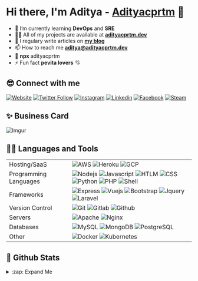 # Hi there, I'm Aditya - [Adityacprtm][website] 👋

- 🌱 I’m currently learning **DevOps** and **SRE**
- 👨‍💻 All of my projects are available at **[adityacprtm.dev](https://adityacprtm.dev)**
- 📝 I regulary write articles on **[my blog](https://adityacprtm.dev/blog)**
- 📫 How to reach me **aditya@adityacprtm.dev**
- 👻 **npx** adityacprtm
- ⚡ Fun fact **pevita lovers** 💘

## 😎 Connect with me

[![Website](https://img.shields.io/website?label=Adityacprtm.dev&style=for-the-badge&url=https%3A%2F%2Fadityacprtm.dev)](https://adityacprtm.dev)
[![Twitter Follow](https://img.shields.io/badge/twitter-%231DA1F2.svg?&style=for-the-badge&logo=twitter&logoColor=white)][twitter]
[![Instagram](https://img.shields.io/badge/instagram-%23E4405F.svg?&style=for-the-badge&logo=instagram&logoColor=white)][instagram]
[![Linkedin](https://img.shields.io/badge/linkedin-%230077B5.svg?&style=for-the-badge&logo=linkedin&logoColor=white)][linkedin]
[![Facebook](https://img.shields.io/badge/facebook-%231877F2.svg?&style=for-the-badge&logo=facebook&logoColor=white)][facebook]
[![Steam](https://img.shields.io/badge/Steam-%23000000.svg?&style=for-the-badge&logo=steam&logoColor=white)][steam]

## ✨ Business Card

![Imgur](https://i.imgur.com/SC6Rt8F.jpg)

## 👨‍💻 Languages and Tools

|                       |                                                                                                                                                                                                                                                                                                                                                                                                                                                                                                                                                                                                                                                                                                                                                                                                                          |
| --------------------- | ------------------------------------------------------------------------------------------------------------------------------------------------------------------------------------------------------------------------------------------------------------------------------------------------------------------------------------------------------------------------------------------------------------------------------------------------------------------------------------------------------------------------------------------------------------------------------------------------------------------------------------------------------------------------------------------------------------------------------------------------------------------------------------------------------------------------ |
| Hosting/SaaS          | ![AWS](https://img.shields.io/badge/AWS%20-%23FF9900.svg?&style=for-the-badge&logo=amazon-aws&logoColor=white) ![Heroku](https://img.shields.io/badge/heroku%20-%23430098.svg?&style=for-the-badge&logo=heroku&logoColor=white) ![GCP](https://img.shields.io/badge/Google%20Cloud%20-%234285F4.svg?&style=for-the-badge&logo=google-cloud&logoColor=white)                                                                                                                                                                                                                                                                                                                                                                                                                                                              |
| Programming Languages | ![Nodejs](https://img.shields.io/badge/node.js%20-%2343853D.svg?&style=for-the-badge&logo=node.js&logoColor=white) ![Javascript](https://img.shields.io/badge/javascript%20-%23323330.svg?&style=for-the-badge&logo=javascript&logoColor=%23F7DF1E) ![HTLM](https://img.shields.io/badge/html5%20-%23E34F26.svg?&style=for-the-badge&logo=html5&logoColor=white) ![CSS](https://img.shields.io/badge/css3%20-%231572B6.svg?&style=for-the-badge&logo=css3&logoColor=white) ![Python](https://img.shields.io/badge/python%20-%2314354C.svg?&style=for-the-badge&logo=python&logoColor=white) ![PHP](https://img.shields.io/badge/php-%23777BB4.svg?&style=for-the-badge&logo=php&logoColor=white) ![Shell](https://img.shields.io/badge/shell_script%20-%23121011.svg?&style=for-the-badge&logo=gnu-bash&logoColor=white) |
| Frameworks            | ![Express](https://img.shields.io/badge/express.js%20-%23404d59.svg?&style=for-the-badge) ![Vuejs](https://img.shields.io/badge/vuejs%20-%2335495e.svg?&style=for-the-badge&logo=vue.js&logoColor=%234FC08D) ![Bootstrap](https://img.shields.io/badge/bootstrap%20-%23563D7C.svg?&style=for-the-badge&logo=bootstrap&logoColor=white) ![Jquery](https://img.shields.io/badge/jquery%20-%230769AD.svg?&style=for-the-badge&logo=jquery&logoColor=white) ![Laravel](https://img.shields.io/badge/laravel%20-%23FF2D20.svg?&style=for-the-badge&logo=laravel&logoColor=white)                                                                                                                                                                                                                                              |
| Version Control       | ![Git](https://img.shields.io/badge/git%20-%23F05033.svg?&style=for-the-badge&logo=git&logoColor=white) ![Gitlab](https://img.shields.io/badge/gitlab%20-%23181717.svg?&style=for-the-badge&logo=gitlab&logoColor=white) ![Github](https://img.shields.io/badge/github%20-%23121011.svg?&style=for-the-badge&logo=github&logoColor=white)                                                                                                                                                                                                                                                                                                                                                                                                                                                                                |
| Servers               | ![Apache](https://img.shields.io/badge/apache%20-%23D42029.svg?&style=for-the-badge&logo=apache&logoColor=white) ![Nginx](https://img.shields.io/badge/nginx%20-%23009639.svg?&style=for-the-badge&logo=nginx&logoColor=white)                                                                                                                                                                                                                                                                                                                                                                                                                                                                                                                                                                                           |
| Databases             | ![MySQL](https://img.shields.io/badge/mysql-%2300f.svg?&style=for-the-badge&logo=mysql&logoColor=white) ![MongoDB](https://img.shields.io/badge/MongoDB-%234ea94b.svg?&style=for-the-badge&logo=mongodb&logoColor=white) ![PostgreSQL](https://img.shields.io/badge/PostgreSQL-316192?style=for-the-badge&logo=postgresql&logoColor=white)                                                                                                                                                                                                                                                                                                                                                                                                                                                                               |
| Other                 | ![Docker](https://img.shields.io/badge/docker%20-%230db7ed.svg?&style=for-the-badge&logo=docker&logoColor=white) ![Kubernetes](https://img.shields.io/badge/kubernetes%20-%23326ce5.svg?&style=for-the-badge&logo=kubernetes&logoColor=white)                                                                                                                                                                                                                                                                                                                                                                                                                                                                                                                                                                            |

## 🚀 Github Stats

<details>
  <summary> :zap: Expand Me</summary>

![Adityacprtm's github stats](https://github-readme-stats.vercel.app/api?username=adityacprtm&show_icons=true&hide_border=true&hide=contribs,prs&theme=dark "Adityacprtm's github stats")

<!--START_SECTION:waka-->
![Lines of code](https://img.shields.io/badge/From%20Hello%20World%20I%27ve%20Written-5.8%20million%20lines%20of%20code-blue)

**🐱 My Github Data** 

> 🏆 137 Contributions in the Year 2021
 > 
> 📦 410.8 kB Used in Github's Storage 
 > 
> 💼 Opted to Hire
 > 
> 📜 42 Public Repositories 
 > 
> 🔑 10 Private Repositories  
 > 
**I'm an Early 🐤** 

```text
🌞 Morning    139 commits    ██████░░░░░░░░░░░░░░░░░░░   24.82% 
🌆 Daytime    208 commits    █████████░░░░░░░░░░░░░░░░   37.14% 
🌃 Evening    166 commits    ███████░░░░░░░░░░░░░░░░░░   29.64% 
🌙 Night      47 commits     ██░░░░░░░░░░░░░░░░░░░░░░░   8.39%

```
📅 **I'm Most Productive on Tuesday** 

```text
Monday       53 commits     ██░░░░░░░░░░░░░░░░░░░░░░░   9.46% 
Tuesday      130 commits    █████░░░░░░░░░░░░░░░░░░░░   23.21% 
Wednesday    81 commits     ███░░░░░░░░░░░░░░░░░░░░░░   14.46% 
Thursday     72 commits     ███░░░░░░░░░░░░░░░░░░░░░░   12.86% 
Friday       46 commits     ██░░░░░░░░░░░░░░░░░░░░░░░   8.21% 
Saturday     65 commits     ███░░░░░░░░░░░░░░░░░░░░░░   11.61% 
Sunday       113 commits    █████░░░░░░░░░░░░░░░░░░░░   20.18%

```


📊 **This Week I Spent My Time On** 

```text
💬 Programming Languages: 
YAML                     6 hrs 5 mins        ██████████░░░░░░░░░░░░░░░   41.13% 
Groovy                   4 hrs 39 mins       ███████░░░░░░░░░░░░░░░░░░   31.48% 
Other                    1 hr 31 mins        ██░░░░░░░░░░░░░░░░░░░░░░░   10.34% 
Bash                     39 mins             █░░░░░░░░░░░░░░░░░░░░░░░░   4.41% 
TOML                     26 mins             ░░░░░░░░░░░░░░░░░░░░░░░░░   3.02%

🔥 Editors: 
VS Code                  14 hrs 49 mins      █████████████████████████   100.0%

💻 Operating System: 
Linux                    14 hrs 49 mins      █████████████████████████   100.0%

```

**I Mostly Code in JavaScript** 

```text
JavaScript               14 repos            ████████░░░░░░░░░░░░░░░░░   34.15% 
CSS                      5 repos             ███░░░░░░░░░░░░░░░░░░░░░░   12.2% 
Java                     4 repos             ██░░░░░░░░░░░░░░░░░░░░░░░   9.76% 
Shell                    4 repos             ██░░░░░░░░░░░░░░░░░░░░░░░   9.76% 
HTML                     4 repos             ██░░░░░░░░░░░░░░░░░░░░░░░   9.76%

```



<!--END_SECTION:waka-->

</details>

[website]: https://adityacprtm.dev
[twitter]: https://twitter.com/adityacprtm
[steam]: https://steamcommunity.com/id/adityacprtm
[instagram]: https://instagram.com/adityacprtm
[linkedin]: https://linkedin.com/in/adityacprtm
[facebook]: https://www.facebook.com/adityacprtm
